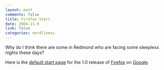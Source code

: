 ```yaml
--- 
layout: post
comments: false
title: Firefox Start
date: 2004-11-9
link: false
categories: nerdliness
---
```

Why do I think there are some in Redmond who are facing some sleepless nights these days?

Here is the <a href="http://www.google.com/firefox" title="Firefox Start">default start page</a> for the 1.0 release of <a href="http://www.mozilla.org" title="Mozilla">Firefox</a> on <a href="http://google.com" title="Google">Google</a>.
